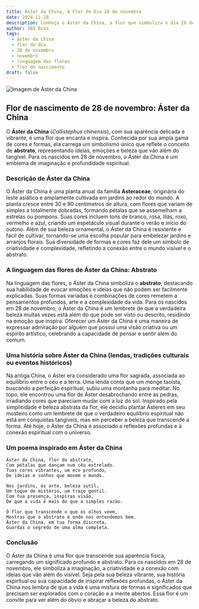 ```yaml
---
title: Áster da China, A Flor do Dia 28 de novembro
date: 2024-11-28
description: Conheça o Áster da China, a flor que simboliza o dia 28 de novembro e seu significado 'Abstrato'. Explore a beleza e o simbolismo desta flor encantadora.
author: 365 Dias
tags:
  - áster da china
  - flor do dia
  - 28 de novembro
  - novembro
  - linguagem das flores
  - flor do nascimento
draft: false
---
```


![Imagem de Áster da China](https://cdn.pixabay.com/photo/2019/10/08/17/53/asters-4535620_640.jpg#center)


## Flor de nascimento de 28 de novembro: Áster da China

O **Áster da China** (_Callistephus chinensis_), com sua aparência delicada e vibrante, é uma flor que encanta e inspira. Conhecida por sua ampla gama de cores e formas, ela carrega um simbolismo único que reflete o conceito de **abstrato**, representando ideias, emoções e beleza que vão além do tangível. Para os nascidos em 28 de novembro, o Áster da China é um emblema de imaginação e profundidade espiritual.

### Descrição de Áster da China

O Áster da China é uma planta anual da família **Asteraceae**, originária do leste asiático e amplamente cultivada em jardins ao redor do mundo. A planta cresce entre 30 e 90 centímetros de altura, com flores que variam de simples a totalmente dobradas, formando pétalas que se assemelham a estrelas ou pompons. Suas cores incluem tons de branco, rosa, lilás, roxo, vermelho e azul, criando um espetáculo visual durante o verão e início do outono. Além de sua beleza ornamental, o Áster da China é resistente e fácil de cultivar, tornando-se uma escolha popular para embelezar jardins e arranjos florais. Sua diversidade de formas e cores faz dele um símbolo de criatividade e complexidade, refletindo a conexão entre o mundo visível e o abstrato.

### A linguagem das flores de Áster da China: Abstrato

Na linguagem das flores, o Áster da China simboliza o **abstrato**, destacando sua habilidade de evocar emoções e ideias que não podem ser facilmente explicadas. Suas formas variadas e combinações de cores remetem a pensamentos profundos, arte e a complexidade da vida. Para os nascidos em 28 de novembro, o Áster da China é um lembrete de que a verdadeira beleza muitas vezes está além do que pode ser visto ou descrito, residindo na emoção que inspira. Oferecer um Áster da China é uma maneira de expressar admiração por alguém que possui uma visão criativa ou um espírito artístico, celebrando a capacidade de pensar e sentir além do comum.

### Uma história sobre Áster da China (lendas, tradições culturais ou eventos históricos)

Na antiga China, o Áster era considerado uma flor sagrada, associada ao equilíbrio entre o céu e a terra. Uma lenda conta que um monge taoísta, buscando a perfeição espiritual, subiu uma montanha para meditar. No topo, ele encontrou uma flor de Áster desabrochando entre as pedras, irradiando cores que pareciam mudar com a luz do sol. Inspirado pela simplicidade e beleza abstrata da flor, ele decidiu plantar Ásteres em seu mosteiro como um lembrete de que o verdadeiro equilíbrio espiritual não está em conquistas tangíveis, mas em perceber a beleza que transcende a forma. Até hoje, o Áster da China é associado a reflexões profundas e à conexão espiritual com o universo.

### Um poema inspirado em Áster da China

```
Áster da China, flor do abstrato,  
Com pétalas que dançam num céu estrelado.  
Tuas cores vibrantes, um eco profundo,  
De ideias e sonhos que movem o mundo.  

Nos jardins, és arte, beleza sutil,  
Um toque de mistério, um traço gentil.  
Com tua presença, inspiras visão,  
De que a vida é mais do que a simples razão.  

Ó flor que transcende o que os olhos veem,  
Mostras que o abstrato é onde nos entendemos bem.  
Áster da China, em tua forma discreta,  
Guardas o segredo de uma alma completa.  
```

### Conclusão

O Áster da China é uma flor que transcende sua aparência física, carregando um significado profundo e abstrato. Para os nascidos em 28 de novembro, ele simboliza a imaginação, a criatividade e a conexão com ideias que vão além do visível. Seja pela sua beleza vibrante, sua história espiritual ou sua capacidade de inspirar reflexões profundas, o Áster da China nos lembra de que a vida é uma mistura de formas e significados que precisam ser explorados com o coração e a mente abertos. Essa flor é um convite para ver além do óbvio e abraçar a beleza do abstrato.